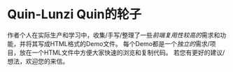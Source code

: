 # Quin-Lunzi Quin的轮子

作者个人在实际生产和学习中，收集/手写/整理了一些*前端复用性较高的*需求和功能，并将其写成HTML格式的Demo文件。
每个Demo都是一个*独立的*需求/项目，放在一个HTML文件中方便大家快速的浏览和复制代码。
若您有更好的建议/想法，欢迎您的来信。

